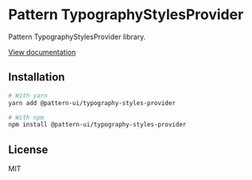 # Pattern TypographyStylesProvider

Pattern TypographyStylesProvider library.

[View documentation](https://pattern.icu/)

## Installation

```sh
# With yarn
yarn add @pattern-ui/typography-styles-provider

# With npm
npm install @pattern-ui/typography-styles-provider
```

## License

MIT
